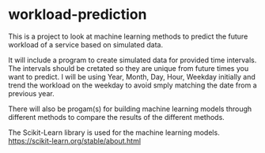 # workload-prediction
This is a project to look at machine learning methods to predict the future workload of a service based on simulated data.  

It will include a program to create simulated data for provided time intervals.  The intervals should be cretated so they are unique from future times you want to predict.  I will be using Year, Month, Day, Hour, Weekday initially and trend the workload on the weekday to avoid smply matching the date from a previous year.

There will also be progam(s) for building machine learning models through different methods to compare the results of the different methods.

The Scikit-Learn library is used for the machine learning models.
https://scikit-learn.org/stable/about.html 